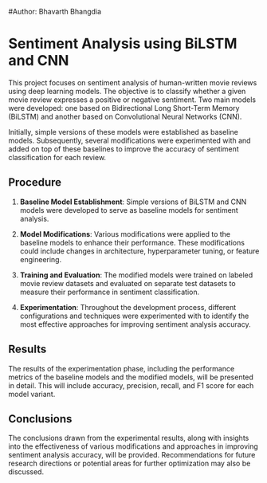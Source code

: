 #Author: Bhavarth Bhangdia
# Sentiment Analysis using BiLSTM and CNN

This project focuses on sentiment analysis of human-written movie reviews using deep learning models. The objective is to classify whether a given movie review expresses a positive or negative sentiment. Two main models were developed: one based on Bidirectional Long Short-Term Memory (BiLSTM) and another based on Convolutional Neural Networks (CNN).

Initially, simple versions of these models were established as baseline models. Subsequently, several modifications were experimented with and added on top of these baselines to improve the accuracy of sentiment classification for each review.

## Procedure

1. **Baseline Model Establishment**: Simple versions of BiLSTM and CNN models were developed to serve as baseline models for sentiment analysis.

2. **Model Modifications**: Various modifications were applied to the baseline models to enhance their performance. These modifications could include changes in architecture, hyperparameter tuning, or feature engineering.

3. **Training and Evaluation**: The modified models were trained on labeled movie review datasets and evaluated on separate test datasets to measure their performance in sentiment classification.

4. **Experimentation**: Throughout the development process, different configurations and techniques were experimented with to identify the most effective approaches for improving sentiment analysis accuracy.

## Results

The results of the experimentation phase, including the performance metrics of the baseline models and the modified models, will be presented in detail. This will include accuracy, precision, recall, and F1 score for each model variant.

## Conclusions

The conclusions drawn from the experimental results, along with insights into the effectiveness of various modifications and approaches in improving sentiment analysis accuracy, will be provided. Recommendations for future research directions or potential areas for further optimization may also be discussed.

